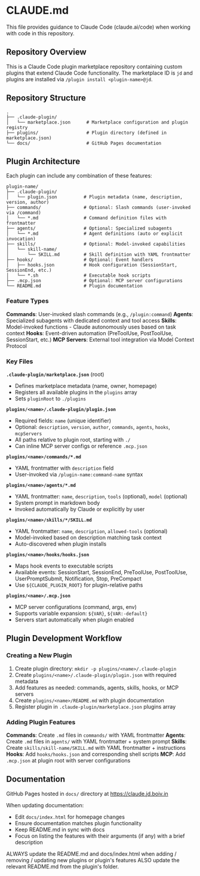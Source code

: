 # CLAUDE.md

This file provides guidance to Claude Code (claude.ai/code) when working with code in this repository.

## Repository Overview

This is a Claude Code plugin marketplace repository containing custom plugins that extend Claude Code functionality. The marketplace ID is `jd` and plugins are installed via `/plugin install <plugin-name>@jd`.

## Repository Structure

```
.
├── .claude-plugin/
│   └── marketplace.json      # Marketplace configuration and plugin registry
├── plugins/                  # Plugin directory (defined in marketplace.json)
└── docs/                     # GitHub Pages documentation
```

## Plugin Architecture

Each plugin can include any combination of these features:

```
plugin-name/
├── .claude-plugin/
│   └── plugin.json          # Plugin metadata (name, description, version, author)
├── commands/                # Optional: Slash commands (user-invoked via /command)
│   └── *.md                 # Command definition files with frontmatter
├── agents/                  # Optional: Specialized subagents
│   └── *.md                 # Agent definitions (auto or explicit invocation)
├── skills/                  # Optional: Model-invoked capabilities
│   └── skill-name/
│       └── SKILL.md         # Skill definition with YAML frontmatter
├── hooks/                   # Optional: Event handlers
│   ├── hooks.json           # Hook configuration (SessionStart, SessionEnd, etc.)
│   └── *.sh                 # Executable hook scripts
├── .mcp.json                # Optional: MCP server configurations
└── README.md                # Plugin documentation
```

### Feature Types

**Commands**: User-invoked slash commands (e.g., `/plugin:command`)
**Agents**: Specialized subagents with dedicated context and tool access
**Skills**: Model-invoked functions - Claude autonomously uses based on task context
**Hooks**: Event-driven automation (PreToolUse, PostToolUse, SessionStart, etc.)
**MCP Servers**: External tool integration via Model Context Protocol

### Key Files

**`.claude-plugin/marketplace.json`** (root)

- Defines marketplace metadata (name, owner, homepage)
- Registers all available plugins in the `plugins` array
- Sets `pluginRoot` to `./plugins`

**`plugins/<name>/.claude-plugin/plugin.json`**

- Required fields: `name` (unique identifier)
- Optional: `description`, `version`, `author`, `commands`, `agents`, `hooks`, `mcpServers`
- All paths relative to plugin root, starting with `./`
- Can inline MCP server configs or reference `.mcp.json`

**`plugins/<name>/commands/*.md`**

- YAML frontmatter with `description` field
- User-invoked via `/plugin-name:command-name` syntax

**`plugins/<name>/agents/*.md`**

- YAML frontmatter: `name`, `description`, `tools` (optional), `model` (optional)
- System prompt in markdown body
- Invoked automatically by Claude or explicitly by user

**`plugins/<name>/skills/*/SKILL.md`**

- YAML frontmatter: `name`, `description`, `allowed-tools` (optional)
- Model-invoked based on description matching task context
- Auto-discovered when plugin installs

**`plugins/<name>/hooks/hooks.json`**

- Maps hook events to executable scripts
- Available events: SessionStart, SessionEnd, PreToolUse, PostToolUse, UserPromptSubmit, Notification, Stop, PreCompact
- Use `${CLAUDE_PLUGIN_ROOT}` for plugin-relative paths

**`plugins/<name>/.mcp.json`**

- MCP server configurations (command, args, env)
- Supports variable expansion: `${VAR}`, `${VAR:-default}`
- Servers start automatically when plugin enabled

## Plugin Development Workflow

### Creating a New Plugin

1. Create plugin directory: `mkdir -p plugins/<name>/.claude-plugin`
2. Create `plugins/<name>/.claude-plugin/plugin.json` with required metadata
3. Add features as needed: commands, agents, skills, hooks, or MCP servers
4. Create `plugins/<name>/README.md` with plugin documentation
5. Register plugin in `.claude-plugin/marketplace.json` plugins array

### Adding Plugin Features

**Commands**: Create `.md` files in `commands/` with YAML frontmatter
**Agents**: Create `.md` files in `agents/` with YAML frontmatter + system prompt
**Skills**: Create `skills/skill-name/SKILL.md` with YAML frontmatter + instructions
**Hooks**: Add `hooks/hooks.json` and corresponding shell scripts
**MCP**: Add `.mcp.json` at plugin root with server configurations

## Documentation

GitHub Pages hosted in `docs/` directory at https://claude.jd.boiv.in

When updating documentation:

- Edit `docs/index.html` for homepage changes
- Ensure documentation matches plugin functionality
- Keep README.md in sync with docs
- Focus on listing the features with their arguments (if any) with a brief description

ALWAYS update the README.md and docs/index.html when adding / removing / updating new plugins or plugin's features
ALSO update the relevant README.md from the plugin's folder.
